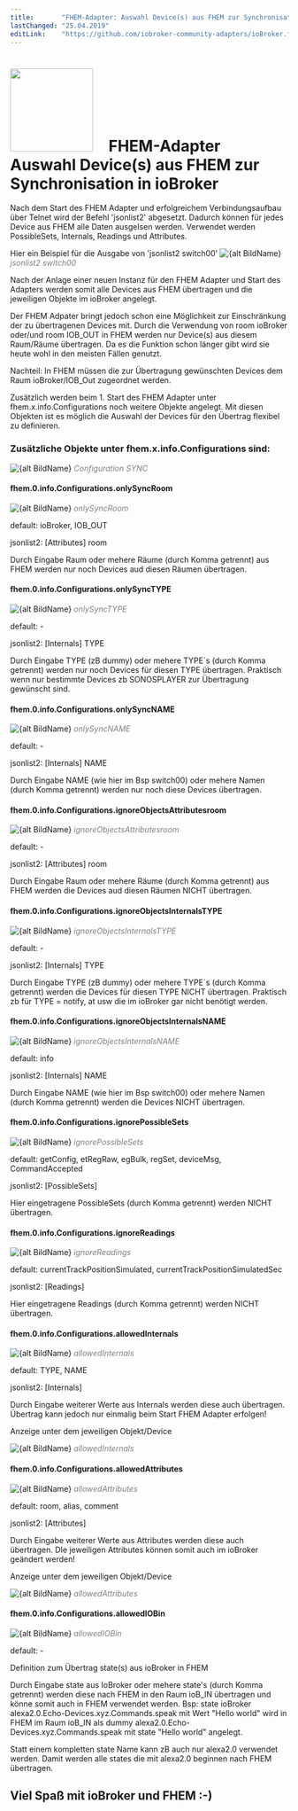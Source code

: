 ```yaml
---
title:       "FHEM-Adapter: Auswahl Device(s) aus FHEM zur Synchronisation in ioBroker"
lastChanged: "25.04.2019"
editLink:    "https://github.com/iobroker-community-adapters/ioBroker.fhem/blob/master/docs/de/Synchro.md"
---
```


# <img src="media/fhem.png" width=150 hight=150/>&emsp;FHEM-Adapter<br> Auswahl Device(s) aus FHEM zur Synchronisation in ioBroker
Nach dem Start des FHEM Adapter und erfolgreichem Verbindungsaufbau über Telnet wird der Befehl 'jsonlist2' abgesetzt.
Dadurch können für jedes Device aus FHEM alle Daten ausgelsen werden. Verwendet werden PossibleSets, Internals, Readings und Attributes. 

Hier ein Beispiel für die Ausgabe von 'jsonlist2 switch00'
![{alt BildName}](media/jsonlist2.PNG "jsonlist2 switch00") <span style="color:grey">*jsonlist2 switch00*</span>

Nach der Anlage einer neuen Instanz für den FHEM Adapter und Start des Adapters werden somit alle Devices aus FHEM übertragen und die jeweiligen Objekte im ioBroker angelegt.

Der FHEM Adpater bringt jedoch schon eine Möglichkeit zur Einschränkung der zu übertragenen Devices mit.
Durch die Verwendung von room ioBroker oder/und room IOB_OUT in FHEM werden nur Device(s) aus diesem Raum/Räume übertragen.
Da es die Funktion schon länger gibt wird sie heute wohl in den meisten Fällen genutzt.

Nachteil: In FHEM müssen die zur Übertragung gewünschten Devices dem Raum ioBroker/IOB_Out zugeordnet werden.

Zusätzlich werden beim 1. Start des FHEM Adapter unter fhem.x.info.Configurations noch weitere Objekte angelegt.
Mit diesen Objekten ist es möglich die Auswahl der Devices für den Übertrag flexibel zu definieren.


### Zusätzliche Objekte unter fhem.x.info.Configurations sind:
![{alt BildName}](media/Configurations_SYNC.PNG "Configuration SYNC") <span style="color:grey">*Configuration SYNC*</span>

#### fhem.0.info.Configurations.onlySyncRoom
![{alt BildName}](media/Config_Sync_onlySyncRoom.PNG "onlySyncRoom") <span style="color:grey">*onlySyncRoom*</span>

default:   ioBroker, IOB_OUT

jsonlist2: [Attributes] room

Durch Eingabe Raum oder mehere Räume (durch Komma getrennt) aus FHEM werden nur noch Devices aud diesen Räumen  übertragen.


#### fhem.0.info.Configurations.onlySyncTYPE
![{alt BildName}](media/Config_Sync_onlySyncTYPE.PNG "onlySyncTYPE") <span style="color:grey">*onlySyncTYPE*</span>

default:    -

jsonlist2: [Internals] TYPE

Durch Eingabe TYPE (zB dummy) oder mehere TYPE´s (durch Komma getrennt) werden nur noch Devices für diesen TYPE übertragen.
Praktisch wenn nur bestimmte Devices zb SONOSPLAYER zur Übertragung gewünscht sind.

#### fhem.0.info.Configurations.onlySyncNAME
![{alt BildName}](media/Config_Sync_onlySyncNAME.PNG "onlySyncNAME") <span style="color:grey">*onlySyncNAME*</span>

default: -

jsonlist2: [Internals] NAME

Durch Eingabe NAME (wie hier im Bsp switch00) oder mehere Namen (durch Komma getrennt) werden nur noch diese Devices übertragen.

#### fhem.0.info.Configurations.ignoreObjectsAttributesroom
![{alt BildName}](media/Config_Sync_ignoreObjectsAttributesroom.PNG "ignoreObjectsAttributesroom") <span style="color:grey">*ignoreObjectsAttributesroom*</span>

default:   -

jsonlist2: [Attributes] room

Durch Eingabe Raum oder mehere Räume (durch Komma getrennt) aus FHEM werden die Devices aud diesen Räumen NICHT  übertragen.

#### fhem.0.info.Configurations.ignoreObjectsInternalsTYPE
![{alt BildName}](media/Config_Sync_ignoreObjectsInternalsTYPE.PNG "ignoreObjectsInternalsTYPE") <span style="color:grey">*ignoreObjectsInternalsTYPE*</span>

default:    -

jsonlist2: [Internals] TYPE

Durch Eingabe TYPE (zB dummy) oder mehere TYPE´s (durch Komma getrennt) werden die Devices für diesen TYPE NICHT übertragen.
Praktisch zb für TYPE = notify, at usw die im ioBroker gar nicht benötigt werden.

#### fhem.0.info.Configurations.ignoreObjectsInternalsNAME
![{alt BildName}](media/Config_Sync_ignoreObjectsInternalsNAME.PNG "ignoreObjectsInternalsNAME") <span style="color:grey">*ignoreObjectsInternalsNAME*</span>

default:    info

jsonlist2: [Internals] NAME

Durch Eingabe NAME (wie hier im Bsp switch00) oder mehere Namen (durch Komma getrennt) werden die Devices NICHT übertragen.

#### fhem.0.info.Configurations.ignorePossibleSets
![{alt BildName}](media/Config_Sync_ignorePossibleSets.PNG "ignorePossibleSets") <span style="color:grey">*ignorePossibleSets*</span>

default: getConfig, etRegRaw, egBulk, regSet, deviceMsg, CommandAccepted

jsonlist2: [PossibleSets]

Hier eingetragene PossibleSets (durch Komma getrennt) werden NICHT übertragen.

#### fhem.0.info.Configurations.ignoreReadings
![{alt BildName}](media/Config_Sync_ignoreReadings.PNG "ignoreReadings") <span style="color:grey">*ignoreReadings*</span>

default:    currentTrackPositionSimulated, currentTrackPositionSimulatedSec

jsonlist2: [Readings]

Hier eingetragene Readings (durch Komma getrennt) werden NICHT übertragen.

#### fhem.0.info.Configurations.allowedInternals
![{alt BildName}](media/Config_Sync_allowedInternals.PNG "allowedInternals") <span style="color:grey">*allowedInternals*</span>

default: TYPE, NAME

jsonlist2: [Internals]

Durch Eingabe weiterer Werte aus Internals werden diese auch übertragen.
Übertrag kann jedoch nur einmalig beim Start FHEM Adapter erfolgen!

Anzeige unter dem jeweiligen Objekt/Device 

![{alt BildName}](media/switch00_Internals.PNG "allowedInternals") <span style="color:grey">*allowedInternals*</span>

#### fhem.0.info.Configurations.allowedAttributes
![{alt BildName}](media/Config_Sync_allowedAttributes.PNG "allowedAttributes") <span style="color:grey">*allowedAttributes*</span>

default:   room, alias, comment

jsonlist2: [Attributes]

Durch Eingabe weiterer Werte aus Attributes werden diese auch übertragen.
DIe jeweiligen Attributes können somit auch im ioBroker geändert werden!

Anzeige unter dem jeweiligen Objekt/Device 

![{alt BildName}](media/switch00_Attributes.PNG "allowedAttributes") <span style="color:grey">*allowedAttributes*</span>

#### fhem.0.info.Configurations.allowedIOBin
![{alt BildName}](media/Config_Sync_allowedIOBin.PNG "allowedIOBin") <span style="color:grey">*allowedIOBin*</span>

default: -

Definition zum Übertrag state(s) aus ioBroker in FHEM

Durch Eingabe state aus IoBroker oder mehere state's (durch Komma getrennt) werden diese nach FHEM in den Raum ioB_IN übertragen und könne somit auch in FHEM verwendet werden.
Bsp: state ioBroker alexa2.0.Echo-Devices.xyz.Commands.speak mit Wert "Hello world" 
wird in FHEM im Raum ioB_IN als dummy alexa2.0.Echo-Devices.xyz.Commands.speak mit state "Hello world" angelegt.

Statt einem kompletten state Name kann zB auch nur alexa2.0 verwendet werden.
Damit werden alle states die mit alexa2.0 beginnen nach FHEM übertragen.

## Viel Spaß mit ioBroker und FHEM :-)


<!-- Bild einfügen
![{alt BildName}](media/jsonlist2.png "jsonlist2 switch00") <span style="color:grey">*jsonlist2 switch00*</span>
-->










